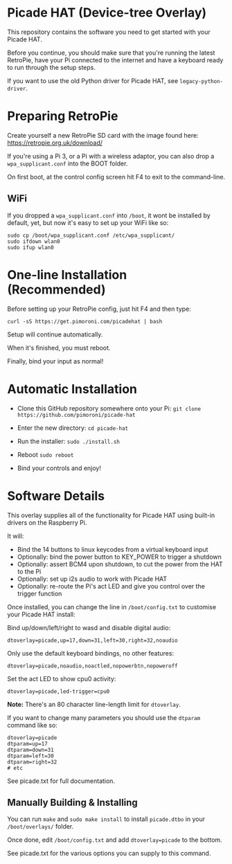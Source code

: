 # Picade HAT (Device-tree Overlay)

This repository contains the software you need to get started with your Picade HAT.

Before you continue, you should make sure that you're running the latest RetroPie, have your Pi connected to the internet and have a keyboard ready to run through the setup steps.

If you want to use the old Python driver for Picade HAT, see `legacy-python-driver`.

# Preparing RetroPie

Create yourself a new RetroPie SD card with the image found here: https://retropie.org.uk/download/

If you're using a Pi 3, or a Pi with a wireless adaptor, you can also drop a `wpa_supplicant.conf` into the BOOT folder.

On first boot, at the control config screen hit F4 to exit to the command-line.

## WiFi

If you dropped a `wpa_supplicant.conf` into `/boot`, it wont be installed by default, yet, but now it's easy to set up your WiFi like so:

```
sudo cp /boot/wpa_supplicant.conf /etc/wpa_supplicant/
sudo ifdown wlan0
sudo ifup wlan0
``` 

# One-line Installation (Recommended)

Before setting up your RetroPie config, just hit F4 and then type:

```
curl -sS https://get.pimoroni.com/picadehat | bash
```

Setup will continue automatically. 

When it's finished, you must reboot.

Finally, bind your input as normal!

# Automatic Installation

* Clone this GitHub repository somewhere onto your Pi: `git clone https://github.com/pimoroni/picade-hat`

* Enter the new directory: `cd picade-hat`

* Run the installer: `sudo ./install.sh`

* Reboot `sudo reboot`

* Bind your controls and enjoy!

# Software Details

This overlay supplies all of the functionality for Picade HAT using built-in drivers on the Raspberry Pi.

It will:

* Bind the 14 buttons to linux keycodes from a virtual keyboard input
* Optionally: bind the power button to KEY_POWER to trigger a shutdown
* Optionally: assert BCM4 upon shutdown, to cut the power from the HAT to the Pi
* Optionally: set up i2s audio to work with Picade HAT
* Optionally: re-route the Pi's act LED and give you control over the trigger function

Once installed, you can change the line in `/boot/config.txt` to customise your Picade HAT install:

Bind up/down/left/right to wasd and disable digital audio:

```
dtoverlay=picade,up=17,down=31,left=30,right=32,noaudio
```

Only use the default keyboard bindings, no other features:

```
dtoverlay=picade,noaudio,noactled,nopowerbtn,nopoweroff
```

Set the act LED to show cpu0 activity:

```
dtoverlay=picade,led-trigger=cpu0
```

**Note:** There's an 80 character line-length limit for `dtoverlay`.

If you want to change many parameters you should use the `dtparam` command like so:

```
dtoverlay=picade
dtparam=up=17
dtparam=down=31
dtparam=left=30
dtparam=right=32
# etc
```

See picade.txt for full documentation.

## Manually Building & Installing

You can run `make` and `sudo make install` to install `picade.dtbo` in your `/boot/overlays/` folder.

Once done, edit `/boot/config.txt` and add `dtoverlay=picade` to the bottom.

See picade.txt for the various options you can supply to this command.

